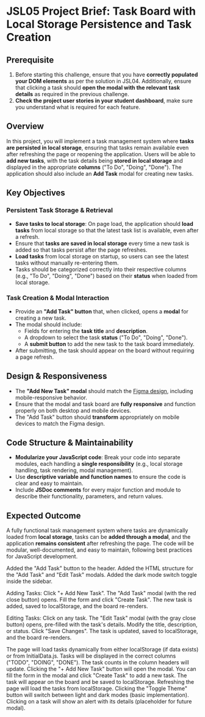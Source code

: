 # JSL05 Project Brief: Task Board with Local Storage Persistence and Task Creation

## Prerequisite

1. Before starting this challenge, ensure that you have **correctly populated your DOM elements** as per the solution in JSL04. Additionally, ensure that clicking a task should **open the modal with the relevant task details** as required in the previous challenge.
2. **Check the project user stories in your student dashboard**, make sure you understand what is required for each feature.

## Overview

In this project, you will implement a task management system where **tasks are persisted in local storage**, ensuring that tasks remain available even after refreshing the page or reopening the application. Users will be able to **add new tasks**, with the task details being **stored in local storage** and displayed in the appropriate **columns** ("To Do", "Doing", "Done"). The application should also include an **Add Task** modal for creating new tasks.

## Key Objectives

### Persistent Task Storage & Retrieval

- **Save tasks to local storage**: On page load, the application should **load tasks** from local storage so that the latest task list is available, even after a refresh.
- Ensure that **tasks are saved in local storage** every time a new task is added so that tasks persist after the page refreshes.
- **Load tasks** from local storage on startup, so users can see the latest tasks without manually re-entering them.
- Tasks should be categorized correctly into their respective columns (e.g., "To Do", "Doing", "Done") based on their **status** when loaded from local storage.

### Task Creation & Modal Interaction

- Provide an **"Add Task" button** that, when clicked, opens a **modal** for creating a new task.
- The modal should include:
  - Fields for entering the **task title** and **description**.
  - A dropdown to select the task **status** ("To Do", "Doing", "Done").
  - A **submit button** to add the new task to the task board immediately.
- After submitting, the task should appear on the board without requiring a page refresh.

## Design & Responsiveness

- The **"Add New Task" modal** should match the [Figma design](https://www.figma.com/design/y7bFCUYL5ZHfPeojACBXg2/Challenges-%7C-JSL?node-id=0-1&p=f&t=NNqgDPlU1PNLLh8i-0), including mobile-responsive behavior.
- Ensure that the modal and task board are **fully responsive** and function properly on both desktop and mobile devices.
- The "Add Task" button should **transform** appropriately on mobile devices to match the Figma design.

## Code Structure & Maintainability

- **Modularize your JavaScript code**: Break your code into separate modules, each handling a **single responsibility** (e.g., local storage handling, task rendering, modal management).
- Use **descriptive variable and function names** to ensure the code is clear and easy to maintain.
- Include **JSDoc comments** for every major function and module to describe their functionality, parameters, and return values.

## Expected Outcome

A fully functional task management system where tasks are dynamically loaded from **local storage**, tasks can be **added through a modal**, and the application **remains consistent** after refreshing the page. The code will be modular, well-documented, and easy to maintain, following best practices for JavaScript development.



Added the "Add Task" button to the header.
Added the HTML structure for the "Add Task" and "Edit Task" modals.
Added the dark mode switch toggle inside the sidebar.




Adding Tasks: 
 Click "+ Add New Task".
 The "Add Task" modal (with the red close button) opens.
 Fill the form and click "Create Task".
 The new task is added, saved to localStorage, and the board re-renders.

Editing Tasks:  Click on any task. 
 The "Edit Task" modal (with the gray close button) opens, pre-filled with the task's details.
 Modify the title, description, or status. 
 Click "Save Changes". 
 The task is updated, saved to localStorage, and the board re-renders. 
 
 
 
The page will load tasks dynamically from either localStorage (if data exists) or from InitialData.js.
Tasks will be displayed in the correct columns ("TODO", "DOING", "DONE").
The task counts in the column headers will update.
Clicking the "+ Add New Task" button will open the modal.
You can fill the form in the modal and click "Create Task" to add a new task. The task will appear on the board and be saved to localStorage.
Refreshing the page will load the tasks from localStorage.
Clicking the "Toggle Theme" button will switch between light and dark modes (basic implementation).
Clicking on a task will show an alert with its details (placeholder for future modal).

